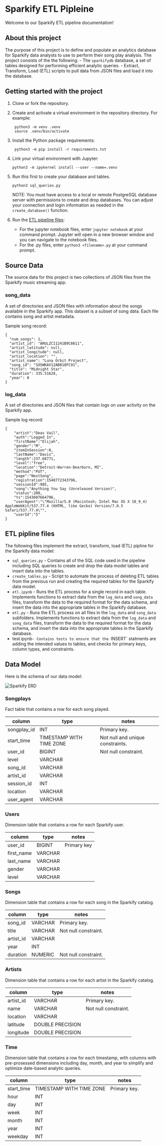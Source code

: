 # Sparkify ETL Pipleine

Welcome to our Sparkify ETL pipeline documentation!

## About this project

The purpose of this project is to define and populate an analytics database for Sparkify data analysts to use to perform their song play analysis. The project consists of the the following: - The `sparkifydb` database, a set of tables designed for performing efficient analytic queries. - Extract, Transform, Load (ETL) scripts to pull data from JSON files and load it into the database.

## Getting started with the project

1. Clone or fork the repository.
2. Create and activate a virtual environment in the repository directory. For example:
   ```
    python3 -m venv .venv
    source .venv/bin/activate
   ```
3. Install the Python package requirements:

   ```
    python3 -m pip install -r requirements.txt
   ```

4. Link your virtual environment with Jupyter:

   ```
   python3 -m ipykernel install --user --name=.venv
   ```

5. Run this first to create your database and tables.

   `python3 sql_queries.py`

   NOTE: You must have access to a local or remote PostgreSQL database server with permissions to create and drop databases. You can adjust your connection and login information as needed in the `create_database()` function.

6. Run the [ETL pipeline files](#etl-pipeline-files):
   - For the jupyter notebook files, enter `jupyter notebook` at your command prompt. Jupyter will open in a new browser window and you can navigate to the notebook files.
   - For the .py files, enter `python3 <filename>.py` at your command prompt.

## Source Data

The source data for this project is two collections of JSON files from the Sparkify music streaming app.

### song_data

A set of directories and JSON files with information about the songs available in the Sparkify app. This dataset is a subset of song data. Each file contains song and artist metadata.

Sample song record:

```
{
  "num_songs": 1,
  "artist_id": "ARULZCI1241B9C8611",
  "artist_latitude": null,
  "artist_longitude": null,
  "artist_location": "",
  "artist_name": "Luna Orbit Project",
  "song_id": "SOSWKAV12AB018FC91",
  "title": "Midnight Star",
  "duration": 335.51628,
  "year": 0
}
```

### log_data

A set of directories and JSON files that contain logs on user activity on the Sparkify app.

Sample log record:

```
{
    "artist":"Deas Vail",
    "auth":"Logged In",
    "firstName":"Elijah",
    "gender":"M",
    "itemInSession":0,
    "lastName":"Davis",
    "length":237.68771,
    "level":"free",
    "location":"Detroit-Warren-Dearborn, MI",
    "method":"PUT",
    "page":"NextSong",
    "registration":1540772343796,
    "sessionId":985,
    "song":"Anything You Say (Unreleased Version)",
    "status":200,
    "ts":1543607664796,
    "userAgent":"\"Mozilla/5.0 (Macintosh; Intel Mac OS X 10_9_4) AppleWebKit/537.77.4 (KHTML, like Gecko) Version/7.0.5 Safari/537.77.4\"",
    "userId":"5"
}
```

## ETL pipline files

The following files implement the extract, transform, load (ETL) pipline for the Sparkify data model:

- `sql_queries.py` - Contains all of the SQL code used in the pipeline including SQL queries to create and drop the data model tables and insert data into the tables.
- `create_tables.py` - Script to automate the process of deleting ETL tables from the previous run and creating the required tables for the Sparkify data model.
- `etl.ipynb` - Runs the ETL process for a single record in each table. Implements functions to extract data from the `log_data` and `song_data` files, transform the data to the required format for the data schema, and insert the data into the appropriate tables in the Sparkify database.
- `etl.py` - Runs the ETL process on all files in the `log_data` and `song_data` subfolders. Implements functions to extract data from the `log_data` and `song_data` files, transform the data to the required format for the data schema, and insert the data into the appropriate tables in the Sparkify database.
- test.ipynb`- Contains tests to ensure that the `INSERT` statments are adding the intended values to tables, and checks for primary keys, column types, and constraints.

## Data Model

Here is the schema of our data model:

![Sparkify ERD](erd.png)

### Songplays

Fact table that contains a row for each song played.

| column      | type                     | notes                            |
| ----------- | ------------------------ | -------------------------------- |
| songplay_id | INT                      | Primary key.                     |
| start_time  | TIMESTAMP WITH TIME ZONE | Not null and unique constraints. |
| user_id     | BIGINT                   | Not null constraint.             |
| level       | VARCHAR                  |                                  |
| song_id     | VARCHAR                  |                                  |
| artist_id   | VARCHAR                  |                                  |
| session_id  | INT                      |                                  |
| location    | VARCHAR                  |                                  |
| user_agent  | VARCHAR                  |                                  |

### Users

Dimension table that contains a row for each Sparkify user.

| column     | type    | notes       |
| ---------- | ------- | ----------- |
| user_id    | BIGINT  | Primary key |
| first_name | VARCHAR |             |
| last_name  | VARCHAR |             |
| gender     | VARCHAR |             |
| level      | VARCHAR |             |

### Songs

Dimension table that contains a row for each song in the Sparkify catalog.

| column    | type    | notes                |
| --------- | ------- | -------------------- |
| song_id   | VARCHAR | Primary key.         |
| title     | VARCHAR | Not null constraint. |
| artist_id | VARCHAR |                      |
| year      | INT     |                      |
| duration  | NUMERIC | Not null constraint. |

### Artists

Dimension table that contains a row for each artist in the Sparkify catalog.

| column    | type             | notes                |
| --------- | ---------------- | -------------------- |
| artist_id | VARCHAR          | Primary key.         |
| name      | VARCHAR          | Not null constraint. |
| location  | VARCHAR          |                      |
| latitude  | DOUBLE PRECISION |                      |
| longitude | DOUBLE PRECISION |                      |

### Time

Dimension table that contains a row for each timestamp, with columns with pre-prosessed dimensions including day, month, and year to simplify and optimize date-based analytic queries.

| column     | type                     | notes        |
| ---------- | ------------------------ | ------------ |
| start_time | TIMESTAMP WITH TIME ZONE | Primary key. |
| hour       | INT                      |              |
| day        | INT                      |              |
| week       | INT                      |              |
| month      | INT                      |              |
| year       | INT                      |              |
| weekday    | INT                      |              |
